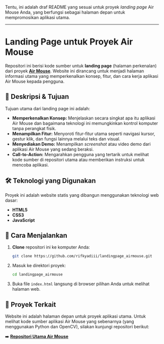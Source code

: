 Tentu, ini adalah draf README yang sesuai untuk proyek *landing page* Air Mouse Anda, yang berfungsi sebagai halaman depan untuk mempromosikan aplikasi utama.

-----

# Landing Page untuk Proyek Air Mouse

Repositori ini berisi kode sumber untuk **landing page** (halaman perkenalan) dari proyek **[Air Mouse](https://www.google.com/search?q=https://github.com/rifkyadiii/airmouse_tugas-akhir)**. Website ini dirancang untuk menjadi halaman informasi utama yang memperkenalkan konsep, fitur, dan cara kerja aplikasi Air Mouse kepada pengguna.

## 📄 Deskripsi & Tujuan

Tujuan utama dari landing page ini adalah:

  * **Memperkenalkan Konsep:** Menjelaskan secara singkat apa itu aplikasi Air Mouse dan bagaimana teknologi ini memungkinkan kontrol komputer tanpa perangkat fisik.
  * **Menampilkan Fitur:** Menyoroti fitur-fitur utama seperti navigasi kursor, gestur klik, dan fungsi lainnya melalui teks dan visual.
  * **Menyediakan Demo:** Menampilkan *screenshot* atau video demo dari aplikasi Air Mouse yang sedang beraksi.
  * **Call-to-Action:** Mengarahkan pengguna yang tertarik untuk melihat kode sumber di repositori utama atau memberikan instruksi untuk mencoba aplikasi.

## 🛠️ Teknologi yang Digunakan

Proyek ini adalah website statis yang dibangun menggunakan teknologi web dasar:

  * **HTML5**
  * **CSS3**
  * **JavaScript**

## 🚀 Cara Menjalankan

1.  **Clone** repositori ini ke komputer Anda:
    ```bash
    git clone https://github.com/rifkyadiii/landingpage_airmouse.git
    ```
2.  Masuk ke direktori proyek:
    ```bash
    cd landingpage_airmouse
    ```
3.  Buka file `index.html` langsung di browser pilihan Anda untuk melihat halaman web.

## 🔗 Proyek Terkait

Website ini adalah halaman depan untuk proyek aplikasi utama. Untuk melihat kode sumber aplikasi Air Mouse yang sebenarnya (yang menggunakan Python dan OpenCV), silakan kunjungi repositori berikut:

➡️ **[Repositori Utama Air Mouse](https://www.google.com/search?q=https://github.com/rifkyadiii/airmouse_tugas-akhir)**

